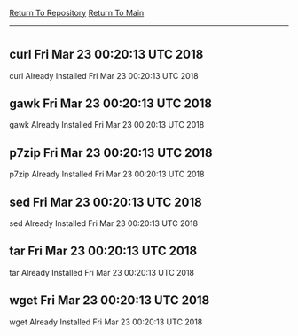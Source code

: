 [Return To Repository](https://github.com/deathbybandaid/piholeparser/)
[Return To Main](https://github.com/deathbybandaid/piholeparser/blob/master/RecentRunLogs/Mainlog.md)
____________________________________
# 
## curl Fri Mar 23 00:20:13 UTC 2018
curl Already Installed Fri Mar 23 00:20:13 UTC 2018
## gawk Fri Mar 23 00:20:13 UTC 2018
gawk Already Installed Fri Mar 23 00:20:13 UTC 2018
## p7zip Fri Mar 23 00:20:13 UTC 2018
p7zip Already Installed Fri Mar 23 00:20:13 UTC 2018
## sed Fri Mar 23 00:20:13 UTC 2018
sed Already Installed Fri Mar 23 00:20:13 UTC 2018
## tar Fri Mar 23 00:20:13 UTC 2018
tar Already Installed Fri Mar 23 00:20:13 UTC 2018
## wget Fri Mar 23 00:20:13 UTC 2018
wget Already Installed Fri Mar 23 00:20:13 UTC 2018
